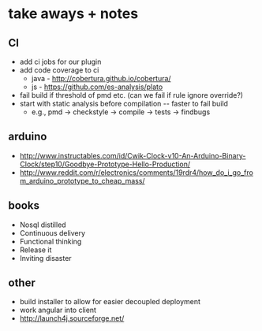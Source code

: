 # take aways + notes

## CI
* add ci jobs for our plugin
* add code coverage to ci
	* java - http://cobertura.github.io/cobertura/
	* js - https://github.com/es-analysis/plato
* fail build if threshold of pmd etc. (can we fail if rule ignore override?)
* start with static analysis before compilation -- faster to fail build
	* e.g., pmd -> checkstyle -> compile -> tests -> findbugs

## arduino
* http://www.instructables.com/id/Cwik-Clock-v10-An-Arduino-Binary-Clock/step10/Goodbye-Prototype-Hello-Production/
* http://www.reddit.com/r/electronics/comments/19rdr4/how_do_i_go_from_arduino_prototype_to_cheap_mass/

## books
* Nosql distilled
* Continuous delivery
* Functional thinking
* Release it
* Inviting disaster

## other
* build installer to allow for easier decoupled deployment
* work angular into client
* http://launch4j.sourceforge.net/
